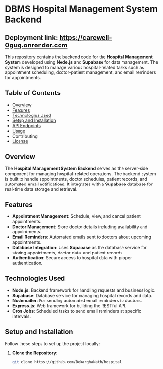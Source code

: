 # DBMS Hospital Management System Backend

## Deployment link: https://carewell-0guq.onrender.com
This repository contains the backend code for the **Hospital Management System** developed using **Node.js** and **Supabase** for data management. The system is designed to manage various hospital-related tasks such as appointment scheduling, doctor-patient management, and email reminders for appointments.

## Table of Contents

- [Overview](#overview)
- [Features](#features)
- [Technologies Used](#technologies-used)
- [Setup and Installation](#setup-and-installation)
- [API Endpoints](#api-endpoints)
- [Usage](#usage)
- [Contributing](#contributing)
- [License](#license)

## Overview

The **Hospital Management System Backend** serves as the server-side component for managing hospital-related operations. The backend system is built to handle appointments, doctor schedules, patient records, and automated email notifications. It integrates with a **Supabase** database for real-time data storage and retrieval.

## Features

- **Appointment Management**: Schedule, view, and cancel patient appointments.
- **Doctor Management**: Store doctor details including availability and appointments.
- **Email Reminders**: Automated emails sent to doctors about upcoming appointments.
- **Database Integration**: Uses **Supabase** as the database service for storing appointments, doctor data, and patient records.
- **Authentication**: Secure access to hospital data with proper authentication.
  
## Technologies Used

- **Node.js**: Backend framework for handling requests and business logic.
- **Supabase**: Database service for managing hospital records and data.
- **Nodemailer**: For sending automated email reminders to doctors.
- **Express.js**: Web framework for building the RESTful API.
- **Cron Jobs**: Scheduled tasks to send email reminders at specific intervals.

## Setup and Installation

Follow these steps to set up the project locally:

1. **Clone the Repository**:
   ```bash
   git clone https://github.com/DebarghaNath/hospital

